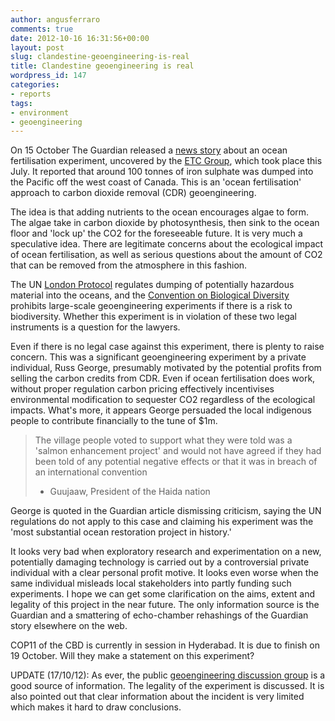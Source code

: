 ```yaml
---
author: angusferraro
comments: true
date: 2012-10-16 16:31:56+00:00
layout: post
slug: clandestine-geoengineering-is-real
title: Clandestine geoengineering is real
wordpress_id: 147
categories:
- reports
tags:
- environment
- geoengineering
---
```


On 15 October The Guardian released a
[news story](http://www.guardian.co.uk/environment/2012/oct/15/pacific-iron-fertilisation-geoengineering?CMP=twt_gu)
about an ocean fertilisation experiment, uncovered by the
[ETC Group](http://www.etcgroup.org/), which took place this July. It
reported that around 100 tonnes of iron sulphate was dumped into the
Pacific off the west coast of Canada. This is an 'ocean fertilisation'
approach to carbon dioxide removal (CDR) geoengineering.




The idea is that adding nutrients to the ocean encourages algae to
form. The algae take in carbon dioxide by photosynthesis, then sink to
the ocean floor and 'lock up' the CO2 for the foreseeable future. It
is very much a speculative idea. There are legitimate concerns about
the ecological impact of ocean fertilisation, as well as serious
questions about the amount of CO2 that can be removed from the
atmosphere in this fashion.




The UN
[London Protocol](http://www.imo.org/OurWork/Environment/SpecialProgrammesAndInitiatives/Pages/London-Convention-and-Protocol.aspx)
regulates dumping of potentially hazardous material into the oceans,
and the [Convention on Biological Diversity](http://www.cbd.int/)
prohibits large-scale geoengineering experiments if there is a risk to
biodiversity. Whether this experiment is in violation of these two
legal instruments is a question for the lawyers.




Even if there is no legal case against this experiment, there is
plenty to raise concern. This was a significant geoengineering
experiment by a private individual, Russ George, presumably motivated
by the potential profits from selling the carbon credits from
CDR. Even if ocean fertilisation does work, without proper regulation
carbon pricing effectively incentivises environmental modification to
sequester CO2 regardless of the ecological impacts. What's more, it
appears George persuaded the local indigenous people to contribute
financially to the tune of $1m.





<blockquote>The village people voted to support what they were told
was a 'salmon enhancement project' and would not have agreed if they
had been told of any potential negative effects or that it was in
breach of an international convention

- Guujaaw, President of the Haida nation</blockquote>




George is quoted in the Guardian article dismissing criticism, saying
the UN regulations do not apply to this case and claiming his
experiment was the 'most substantial ocean restoration project in
history.'




It looks very bad when exploratory research and experimentation on a
new, potentially damaging technology is carried out by a controversial
private individual with a clear personal profit motive. It looks even
worse when the same individual misleads local stakeholders into partly
funding such experiments. I hope we can get some clarification on the
aims, extent and legality of this project in the near future. The only
information source is the Guardian and a smattering of echo-chamber
rehashings of the Guardian story elsewhere on the web.




COP11 of the CBD is currently in session in Hyderabad. It is due to
finish on 19 October. Will they make a statement on this experiment?




UPDATE (17/10/12): As ever, the public
[geoengineering discussion group](https://groups.google.com/forum/?fromgroups=#!topic/geoengineering/UHBYBcurPn4)
is a good source of information. The legality of the experiment is
discussed. It is also pointed out that clear information about the
incident is very limited which makes it hard to draw conclusions.
